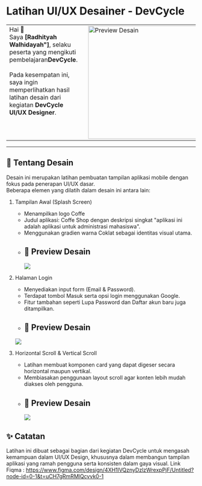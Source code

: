 # Latihan UI/UX Desainer - DevCycle

<table>
  <tr>
    <td style="vertical-align: top; padding-right: 20px;">
      Hai 👋 <br>
      Saya <b>[Radhityah Walhidayah"]</b>, selaku peserta yang mengikuti pembelajaran<b>DevCycle</b>. <br><br>
      Pada kesempatan ini, saya ingin memperlihatkan hasil latihan desain dari kegiatan 
      <b>DevCycle UI/UX Designer</b>.
    </td>
    <td>
      <img src="foto.png" alt="Preview Desain" width="300" height="300">
    </td>
  </tr>
</table>


---

## 🎨 Tentang Desain

Desain ini merupakan latihan pembuatan tampilan aplikasi mobile dengan fokus pada penerapan UI/UX dasar.  
Beberapa elemen yang dilatih dalam desain ini antara lain:

1. Tampilan Awal (Splash Screen)  
   - Menampilkan logo Coffe
   - Judul aplikasi: Coffe Shop dengan deskripsi singkat "aplikasi ini adalah aplikasi untuk administrasi mahasiswa".  
   - Menggunakan gradien warna Coklat sebagai identitas visual utama.
   - ## 📱 Preview Desain
     ![](tampilan-awal.png)

2. Halaman Login  
   - Menyediakan input form (Email & Password).  
   - Terdapat tombol Masuk serta opsi login menggunakan Google.  
   - Fitur tambahan seperti Lupa Password dan Daftar akun baru juga ditampilkan.
   -  ## 📱 Preview Desain
     ![](login.png)
  
3. Horizontal Scroll & Vertical Scroll  
   - Latihan membuat komponen card yang dapat digeser secara horizontal maupun vertikal.
   - Membiasakan penggunaan layout scroll agar konten lebih mudah diakses oleh pengguna.
   - ## 📱 Preview Desain
     ![](tugas.png)


## ✨ Catatan

Latihan ini dibuat sebagai bagian dari kegiatan DevCycle untuk mengasah kemampuan dalam UI/UX Design, khususnya dalam membangun tampilan aplikasi yang ramah pengguna serta konsisten dalam gaya visual.
Link Fiqma : https://www.figma.com/design/4XH1lVQznyDzlzWrexpPjF/Untitled?node-id=0-1&t=uCH7gRmRMlQcvvk0-1
